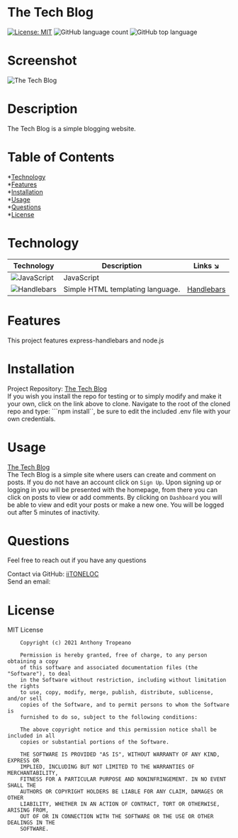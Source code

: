 
# The Tech Blog  
[![License: MIT](https://img.shields.io/badge/License-MIT-yellow.svg)](https://opensource.org/licenses/MIT) ![GitHub language count](https://img.shields.io/github/languages/count/iiTONELOC/tech-blog?style=flat-square) ![GitHub top language](https://img.shields.io/github/languages/top/iiTONELOC/tech-blog?style=flat-square)

# Screenshot
![The Tech Blog](/assets/images/screenshot.gif)

# Description
The Tech Blog is a simple blogging website.

# Table of Contents
*[Technology](#technology)  
*[Features](#features)  
*[Installation](#installation)  
*[Usage](#usage)   
*[Questions](#questions)  
*[License](#license)


# Technology 
| Technology | Description                        |Links ↘️ |
| ---------- | -----------------------------------| ------|  
| ![JavaScript](https://shields.io/static/v1?label=JavaScript&message=69.5%&color=yellow&style=flat-square) | JavaScript | []() |
| ![Handlebars](https://shields.io/static/v1?label=Handlebars&message=30.3%&color=orange&style=flat-square) | Simple HTML templating language. | [Handlebars](https://handlebarsjs.com/guide/#what-is-handlebars) |

# Features
This project features express-handlebars and node.js

# Installation  
Project Repository: [The Tech Blog](https://github.com/iiTONELOC/tech-blog)  
If you wish you install the repo for testing or to simply modify and make it your own, click on the link above to clone. Navigate to the root of the cloned repo and type: ```npm install``, be sure to edit the included .env file with your own credentials. 

# Usage
[The Tech Blog](https://the-techno-blogger.herokuapp.com/)  
The Tech Blog is a simple site where users can create and comment on posts. If you do not have an account click on ```Sign Up```. Upon signing up or logging in you will be presented with the homepage, from there you can click on posts to view or add comments. By clicking on ```Dashboard``` you will be able to view and edit your posts or make a new one. You will be logged out after 5 minutes of inactivity. 


# Questions
Feel free to reach out if you have any questions

Contact via GitHub: [iiTONELOC](https://github.com/iiTONELOC)  
Send an email: [](mailto:)

# License
MIT License

        Copyright (c) 2021 Anthony Tropeano
        
        Permission is hereby granted, free of charge, to any person obtaining a copy
        of this software and associated documentation files (the "Software"), to deal
        in the Software without restriction, including without limitation the rights
        to use, copy, modify, merge, publish, distribute, sublicense, and/or sell
        copies of the Software, and to permit persons to whom the Software is
        furnished to do so, subject to the following conditions:
        
        The above copyright notice and this permission notice shall be included in all
        copies or substantial portions of the Software.
        
        THE SOFTWARE IS PROVIDED "AS IS", WITHOUT WARRANTY OF ANY KIND, EXPRESS OR
        IMPLIED, INCLUDING BUT NOT LIMITED TO THE WARRANTIES OF MERCHANTABILITY,
        FITNESS FOR A PARTICULAR PURPOSE AND NONINFRINGEMENT. IN NO EVENT SHALL THE
        AUTHORS OR COPYRIGHT HOLDERS BE LIABLE FOR ANY CLAIM, DAMAGES OR OTHER
        LIABILITY, WHETHER IN AN ACTION OF CONTRACT, TORT OR OTHERWISE, ARISING FROM,
        OUT OF OR IN CONNECTION WITH THE SOFTWARE OR THE USE OR OTHER DEALINGS IN THE
        SOFTWARE.
        
